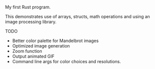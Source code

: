 
My first Rust program. 

This demonstrates use of arrays, structs, math operations and using an image processing library.


TODO

* Better color palette for Mandelbrot images
* Optimized image generation 
* Zoom function
* Output animated GIF
* Command line args for color choices and resolutions.


